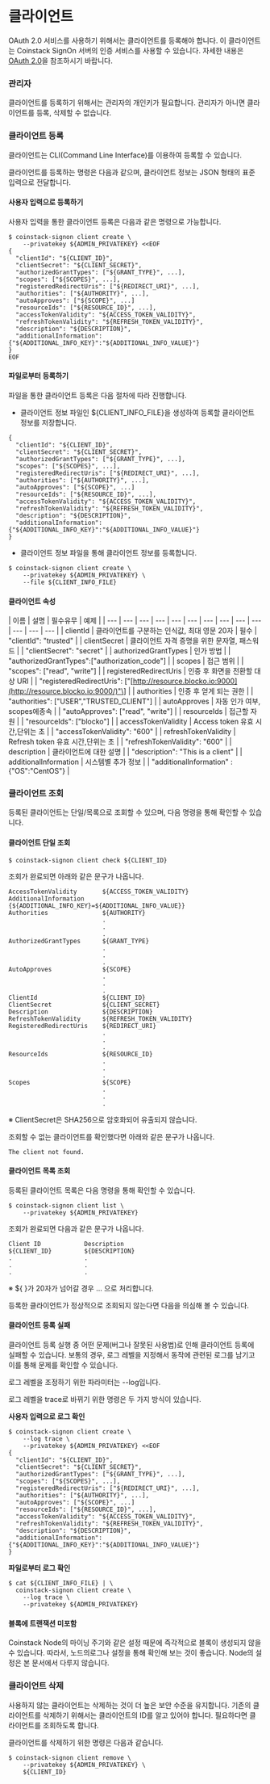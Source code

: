# 클라이언트

OAuth 2.0 서비스를 사용하기 위해서는 클라이언트를 등록해야 합니다. 이 클라이언트는 Coinstack SignOn 서버의 인증 서비스를 사용할 수 있습니다. 자세한 내용은 [OAuth 2.0](../overview/oauth_2.0/)을 참조하시기 바랍니다.

### 관리자

클라이언트를 등록하기 위해서는 관리자의 개인키가 필요합니다. 관리자가 아니면 클라이언트를 등록, 삭제할 수 없습니다.

### 클라이언트 등록

클라이언트는 CLI\(Command Line Interface\)를 이용하여 등록할 수 있습니다.

클라이언트를 등록하는 명령은 다음과 같으며, 클라이언트 정보는 JSON 형태의 표준 입력으로 전달합니다.

#### 사용자 입력으로 등록하기

사용자 입력을 통한 클라이언트 등록은 다음과 같은 명령으로 가능합니다.

```text
$ coinstack-signon client create \
    --privatekey ${ADMIN_PRIVATEKEY} <<EOF
{
  "clientId": "${CLIENT_ID}",
  "clientSecret": "${CLIENT_SECRET}",
  "authorizedGrantTypes": ["${GRANT_TYPE}", ...],
  "scopes": ["${SCOPES}", ...],
  "registeredRedirectUris": ["${REDIRECT_URI}", ...],
  "authorities": ["${AUTHORITY}", ...],
  "autoApproves": ["${SCOPE}", ...]
  "resourceIds": ["${RESOURCE_ID}", ...],
  "accessTokenValidity": "${ACCESS_TOKEN_VALIDITY}",
  "refreshTokenValidity": "${REFRESH_TOKEN_VALIDITY}",
  "description": "${DESCRIPTION}",
  "additionalInformation": {"${ADDITIONAL_INFO_KEY}":"${ADDITIONAL_INFO_VALUE}"}
}
EOF
```

#### 파일로부터 등록하기

파일을 통한 클라이언트 등록은 다음 절차에 따라 진행합니다.

* 클라이언트 정보 파일인 ${CLIENT\_INFO\_FILE}을 생성하여 등록할 클라이언트 정보를 저장합니다.

```text
{
  "clientId": "${CLIENT_ID}",
  "clientSecret": "${CLIENT_SECRET}",
  "authorizedGrantTypes": ["${GRANT_TYPE}", ...],
  "scopes": ["${SCOPES}", ...],
  "registeredRedirectUris": ["${REDIRECT_URI}", ...],
  "authorities": ["${AUTHORITY}", ...],
  "autoApproves": ["${SCOPE}", ...]
  "resourceIds": ["${RESOURCE_ID}", ...],
  "accessTokenValidity": "${ACCESS_TOKEN_VALIDITY}",
  "refreshTokenValidity": "${REFRESH_TOKEN_VALIDITY}",
  "description": "${DESCRIPTION}",
  "additionalInformation": {"${ADDITIONAL_INFO_KEY}":"${ADDITIONAL_INFO_VALUE}"}
}
```

* 클라이언트 정보 파일을 통해 클라이언트 정보를 등록합니다.

```text
$ coinstack-signon client create \
    --privatekey ${ADMIN_PRIVATEKEY} \
    --file ${CLIENT_INFO_FILE}
```

#### 클라이언트 속성

| 이름 | 설명 | 필수유무 | 예제 |
| --- | --- | --- | --- | --- | --- | --- | --- | --- | --- | --- | --- | --- |
| clientId | 클라이언트를 구분하는 인식값, 최대 영문 20자 | 필수 | "clientId": "trusted" |
| clientSecret | 클라이언트 자격 증명을 위한 문자열, 패스워드 |  | "clientSecret": "secret" |
| authorizedGrantTypes | 인가 방법 |  | "authorizedGrantTypes":\["authorization\_code"\] |
| scopes | 접근 범위 |  | "scopes": \["read", "write"\] |
| registeredRedirectUris | 인증 후 화면을 전환할 대상 URI |  | "registeredRedirectUris": \["[http://resource.blocko.io:9000](http://resource.blocko.io:9000/)"\] |
| authorities | 인증 후 얻게 되는 권한 |  | "authorities": \["USER","TRUSTED\_CLIENT"\] |
| autoApproves | 자동 인가 여부, scopes에종속 |  | "autoApproves": \["read", "write"\] |
| resourceIds | 접근할 자원 |  | "resourceIds": \["blocko"\] |
| accessTokenValidity | Access token 유효 시간,단위는 초 |  | "accessTokenValidity": "600" |
| refreshTokenValidity | Refresh token 유효 시간,단위는 초 |  | "refreshTokenValidity": "600" |
| description | 클라이언트에 대한 설명 |  | "description": "This is a client" |
| additionalInformation | 시스템별 추가 정보 |  | "additionalInformation" :{"OS":"CentOS"} |

### 클라이언트 조회

등록된 클라이언트는 단일/목록으로 조회할 수 있으며, 다음 명령을 통해 확인할 수 있습니다.

#### 클라이언트 단일 조회

```text
$ coinstack-signon client check ${CLIENT_ID}
```

조회가 완료되면 아래와 같은 문구가 나옵니다.

```text
AccessTokenValidity       ${ACCESS_TOKEN_VALIDITY}
AdditionalInformation     {${ADDITIONAL_INFO_KEY}=${ADDITIONAL_INFO_VALUE}}
Authorities               ${AUTHORITY}
                          .
                          .
                          .
AuthorizedGrantTypes      ${GRANT_TYPE}
                          .
                          .
                          .
AutoApproves              ${SCOPE}
                          .
                          .
                          .
ClientId                  ${CLIENT_ID}
ClientSecret              ${CLIENT_SECRET}
Description               ${DESCRIPTION}
RefreshTokenValidity      ${REFRESH_TOKEN_VALIDITY}
RegisteredRedirectUris    ${REDIRECT_URI}
                          .
                          .
                          .
ResourceIds               ${RESOURCE_ID}
                          .
                          .
                          .
Scopes                    ${SCOPE}
                          .
                          .
                          .
```

※ ClientSecret은 SHA256으로 암호화되어 유출되지 않습니다.

조회할 수 없는 클라이언트를 확인했다면 아래와 같은 문구가 나옵니다.

```text
The client not found.
```

#### 클라이언트 목록 조회

등록된 클라이언트 목록은 다음 명령을 통해 확인할 수 있습니다.

```text
$ coinstack-signon client list \
    --privatekey ${ADMIN_PRIVATEKEY}
```

조회가 완료되면 다음과 같은 문구가 나옵니다.

```text
Client ID            Description
${CLIENT_ID}         ${DESCRIPTION}
.                    .
.                    .
.                    .
```

※ ${ }가 20자가 넘어갈 경우 ... 으로 처리합니다.

등록한 클라이언트가 정상적으로 조회되지 않는다면 다음을 의심해 볼 수 있습니다.

#### 클라이언트 등록 실패

클라이언트 등록 실행 중 어떤 문제\(버그나 잘못된 사용법\)로 인해 클라이언트 등록에 실패할 수 있습니다. 보통의 경우, 로그 레벨을 지정해서 동작에 관련된 로그를 남기고 이를 통해 문제를 확인할 수 있습니다.

로그 레벨을 조정하기 위한 파라미터는 --log입니다.

로그 레벨을 trace로 바뀌기 위한 명령은 두 가지 방식이 있습니다.

**사용자 입력으로 로그 확인**

```text
$ coinstack-signon client create \
    --log trace \
    --privatekey ${ADMIN_PRIVATEKEY} <<EOF
{
  "clientId": "${CLIENT_ID}",
  "clientSecret": "${CLIENT_SECRET}",
  "authorizedGrantTypes": ["${GRANT_TYPE}", ...],
  "scopes": ["${SCOPES}", ...],
  "registeredRedirectUris": ["${REDIRECT_URI}", ...],
  "authorities": ["${AUTHORITY}", ...],
  "autoApproves": ["${SCOPE}", ...]
  "resourceIds": ["${RESOURCE_ID}", ...],
  "accessTokenValidity": "${ACCESS_TOKEN_VALIDITY}",
  "refreshTokenValidity": "${REFRESH_TOKEN_VALIDITY}",
  "description": "${DESCRIPTION}",
  "additionalInformation": {"${ADDITIONAL_INFO_KEY}":"${ADDITIONAL_INFO_VALUE}"}
}
```

**파일로부터 로그 확인**

```text
$ cat ${CLIENT_INFO_FILE} | \
  coinstack-signon client create \
    --log trace \
    --privatekey ${ADMIN_PRIVATEKEY}
```

#### 블록에 트랜잭션 미포함

Coinstack Node의 마이닝 주기와 같은 설정 때문에 즉각적으로 블록이 생성되지 않을 수 있습니다. 따라서, 노드의로그나 설정을 통해 확인해 보는 것이 좋습니다. Node의 설정은 본 문서에서 다루지 않습니다.

### 클라이언트 삭제

사용하지 않는 클라이언트는 삭제하는 것이 더 높은 보안 수준을 유지합니다. 기존의 클라이언트를 삭제하기 위해서는 클라이언트의 ID를 알고 있어야 합니다. 필요하다면 클라이언트를 조회하도록 합니다.

클라이언트를 삭제하기 위한 명령은 다음과 같습니다.

```text
$ coinstack-signon client remove \
    --privatekey ${ADMIN_PRIVATEKEY} \
    ${CLIENT_ID}
```


